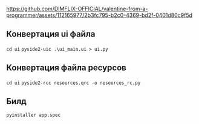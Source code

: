 https://github.com/DIMFLIX-OFFICIAL/valentine-from-a-programmer/assets/112165977/2b3fc795-b2c0-4369-bd2f-0401d80c9f5d

## Конвертация ui файла
`cd ui`
`pyside2-uic .\ui_main.ui > ui.py`

## Конвертация файла ресурсов
`cd ui`
`pyside2-rcc resources.qrc -o resources_rc.py`

## Билд
`pyinstaller app.spec`

